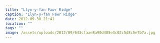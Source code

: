 ```yaml
---
title: "Llyn-y-fan Fawr Ridge"
caption: "Llyn-y-fan Fawr Ridge"
date: 2012-09-30 21:41
location: ""
tags: ""
image: /assets/uploads/2012/09/643cfaae8a90d485e3c02c5d8c5e7b7a.jpg
---
```

